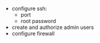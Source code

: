 - configure ssh:
  - port
  - root password
- create and authorize admin users
- configure firewall
